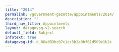 ```yaml
---
title: "2014"
permalink: /government-gazette/appointments/2014/
description: ""
third_nav_title: Appointments
layout: datagovsg-v2-search
default_field: Subject
infotext: true
datagovsg-id: d_88ad83bc07c1cc5b2e0bf61d509e1b2c
---
```


